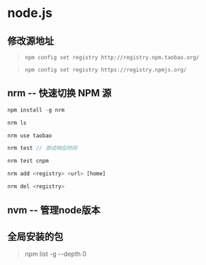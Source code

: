 # node.js

## 修改源地址

> `npm config set registry http://registry.npm.taobao.org/`

> `npm config set registry https://registry.npmjs.org/`

## nrm -- 快速切换 NPM 源

```javascript
npm install -g nrm

nrm ls

nrm use taobao

nrm test // 测试响应时间

nrm test cnpm

nrm add <registry> <url> [home]

nrm del <registry>
```

## nvm -- 管理node版本

## 全局安装的包

> npm list -g --depth 0
